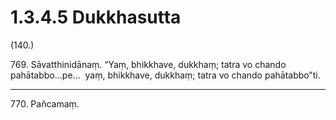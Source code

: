 

# 1.3.4.5 Dukkhasutta





(140.)

769\. Sāvatthinidānaṃ. “Yaṃ, bhikkhave, dukkhaṃ; tatra vo chando pahātabbo…pe…  yaṃ, bhikkhave, dukkhaṃ; tatra vo chando pahātabbo”ti.

---

770\. Pañcamaṃ.





